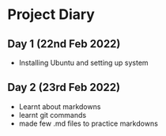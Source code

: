 # Project Diary
## Day 1 (22nd Feb 2022)
- Installing Ubuntu and setting up system

## Day 2 (23rd Feb 2022)

- Learnt about markdowns
- learnt git commands
- made few .md files to practice markdowns